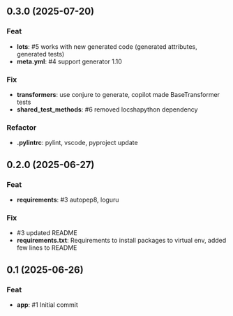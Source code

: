 ## 0.3.0 (2025-07-20)

### Feat

- **lots**: #5 works with new generated code (generated attributes, generated tests)
- **meta.yml**: #4 support generator 1.10

### Fix

- **transformers**: use conjure to generate, copilot made BaseTransformer tests
- **shared_test_methods**: #6 removed locshapython dependency

### Refactor

- **.pylintrc**: pylint, vscode, pyproject update

## 0.2.0 (2025-06-27)

### Feat

- **requirements**: #3 autopep8, loguru

### Fix

- #3 updated README
- **requirements.txt**: Requirements to install packages to virtual env, added few lines to README

## 0.1 (2025-06-26)

### Feat

- **app**: #1 Initial commit
